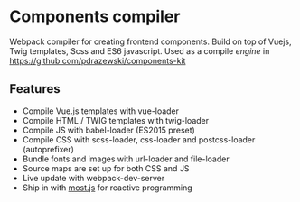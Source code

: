 # Components compiler

Webpack compiler for creating frontend components. Build on top of Vuejs, Twig templates, Scss and ES6 javascript. Used as a compile *engine* in https://github.com/pdrazewski/components-kit

## Features

- Compile Vue.js templates with vue-loader
- Compile HTML / TWIG templates with twig-loader
- Compile JS with babel-loader (ES2015 preset)
- Compile CSS with scss-loader, css-loader and postcss-loader (autoprefixer)
- Bundle fonts and images with url-loader and file-loader
- Source maps are set up for both CSS and JS
- Live update with webpack-dev-server
- Ship in with [most.js](https://github.com/cujojs/most) for reactive programming
